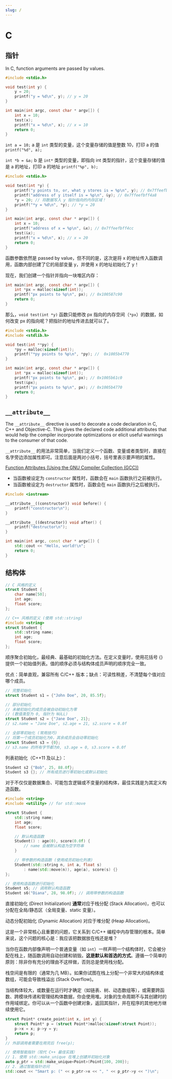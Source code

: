 ```yaml
---
slug: /
---
```


# C

## 指针

In C, function arguments are passed by values.

```c
#include <stdio.h>

void test(int y) {
    y = 20;
    printf("y = %d\n", y); // y = 20
}

int main(int argc, const char * argv[]) {
    int x = 10;
    test(x);
    printf("x = %d\n", x); // x = 10
    return 0;
}
```

`int a = 10;` a 是 `int` 类型的变量，这个变量存储的值是整数 10，打印 a 的值 `printf("%d", a);`

`int *b = &a;` b 是 `int*` 类型的变量，即指向 int 类型的指针，这个变量存储的值是 a 的地址，打印 a 的地址 `printf("%p", b);`

```c
#include <stdio.h>

void test(int *y) {
    printf("y points to, or, what y stores is = %p\n", y); // 0x7ffeefbff4cc
    printf("address of y itself is = %p\n", &y); // 0x7ffeefbff4a8
    *y = 20; // 将数据写入 y 指针指向的内存区域！
    printf("*y = %d\n", *y); // *y = 20
}

int main(int argc, const char * argv[]) {
    int x = 10;
    printf("address of x = %p\n", &x); // 0x7ffeefbff4cc
    test(&x);
    printf("x = %d\n", x); // x = 20
    return 0;
}
```

函数参数依然是 passed by value，但不同的是，这次是将 x 的地址传入函数调用，函数内部创建了它的局部变量 y，并使用 x 的地址初始化了 y！

现在，我们创建一个指针并指向一块堆区内存：

```c
int main(int argc, const char * argv[]) {
    int *px = malloc(sizeof(int));
    printf("px points to %p\n", px); // 0x100587c90
    return 0;
}
```

那么，`void test(int *y)` 函数只能修改 px 指向的内存空间（`*px`）的数据，如何改变 px 的指向呢？把指针的地址传进去就可以了。

```c
#include <stdio.h>
#include <stdlib.h>

void test(int **py) {
    *py = malloc(sizeof(int));
    printf("*py points to %p\n", *py); //  0x1005b4770
}

int main(int argc, const char * argv[]) {
    int *px = malloc(sizeof(int));
    printf("px points to %p\n", px); // 0x1005b61c0
    test(&px);
    printf("px points to %p\n", px); // 0x1005b4770
    return 0;
}
```

## `__attribute__`

The `__attribute__` directive is used to decorate a code declaration in C, C++ and Objective-C. This gives the declared code additional attributes that would help the compiler incorporate optimizations or elicit useful warnings to the consumer of that code.

`__attribute__` 的用法非常简单，当我们定义一个函数、变量或者类型时，直接在名字旁边添加属性即可。注意后面是两对小括号，括号里表示要声明的属性。

[Function Attributes (Using the GNU Compiler Collection (GCC))](https://gcc.gnu.org/onlinedocs/gcc/Function-Attributes.html)

- 当函数被设定为 `constructor` 属性时，函数会在 `main` 函数执行之前被执行。
- 当函数被设定为 `destructor` 属性时，函数会在 `main` 函数执行之后被执行。

```cpp
#include <iostream>

__attribute__((constructor)) void before() {
    printf("constructor\n");
}

__attribute__((destructor)) void after() {
    printf("destructor\n");
}

int main(int argc, const char * argv[]) {
    std::cout << "Hello, world!\n";
    return 0;
}
```

## 结构体

```cpp
// C 风格的定义
struct Student {
    char name[50];
    int age;
    float score;
};

// C++ 风格的定义 (使用 std::string)
#include <string>
struct Student {
    std::string name;
    int age;
    float score;
};
```

顺序聚合初始化，最经典、最基础的初始化方法。在定义变量时，使用花括号 {} 提供一个初始值列表。值的顺序必须与结构体成员声明的顺序完全一致。

优点：简单直观，兼容所有 C/C++ 版本；缺点：可读性稍差，不清楚每个值对应哪个成员。

```c
// 完整初始化
struct Student s1 = {"John Doe", 20, 85.5f};

// 部分初始化
// 未被初始化的成员会被自动初始化为零
// (数值类型为 0, 指针为 NULL)
struct Student s2 = {"Jane Doe", 21};
// s2.name = "Jane Doe", s2.age = 21, s2.score = 0.0f

// 全部零初始化 (常用技巧)
// 将第一个成员初始化为0，其余成员会自动零初始化
struct Student s3 = {0};
// s3.name 的所有字节都为0, s3.age = 0, s3.score = 0.0f
```

列表初始化（C++11 及以上）：

```cpp
Student s2 {"Bob", 25, 88.0f};
Student s3 {}; // 所有成员进行零初始化或默认初始化
```

对于不仅仅是数据集合、可能包含逻辑或不变量的结构体，最佳实践是为其定义构造函数。

```cpp
#include <string>
#include <utility> // for std::move

struct Student {
    std::string name;
    int age;
    float score;

    // 默认构造函数
    Student() : age(0), score(0.0f) {
        // name 会被默认构造为空字符串
    }

    // 带参数的构造函数 (使用成员初始化列表)
    Student(std::string n, int a, float s)
        : name(std::move(n)), age(a), score(s) {}
};

// 使用构造函数进行初始化
Student s5; // 调用默认构造函数
Student s6("Diana", 28, 98.0f); // 调用带参数的构造函数
```

直接初始化 (Direct Initialization) **通常**对应于栈分配 (Stack Allocation)，也可以分配在全局/静态区（全局变量、static 变量）。

动态分配初始化 (Dynamic Allocation) 对应于堆分配 (Heap Allocation)。

这是一个非常核心且重要的问题，它关系到 C/C++ 编程中内存管理的根本。简单来说，这个问题的核心是：我应该把数据放在栈还是堆？

当你在函数内部像声明一个普通变量（如 `int`）一样声明一个结构体时，它会被分配在栈上，随函数调用自动创建和销毁。**这是默认和首选的方式**。遵循一个简单的原则：除非你有充分的理由不这样做，否则总是使用栈分配。

栈空间是有限的（通常为几 MB）。如果你试图在栈上分配一个非常大的结构体或数组，可能会导致栈溢出 (Stack Overflow)。

当结构体较大，或数量在运行时才确定（如链表、树、动态数组等），或需要跨函数、跨模块传递和管理结构体数据，你会使用堆。对象的生命周期不与其创建时的作用域绑定。你可以从一个函数中创建对象，返回其指针，并在程序的其他地方继续使用它。

```c
struct Point* create_point(int x, int y) {
    struct Point* p = (struct Point*)malloc(sizeof(struct Point));
    p->x = x; p->y = y;
    return p;
}
// 外部调用者需要在用完后 free(p);
```

```cpp
// 使用智能指针（现代 C++ 最佳实践）
// 1. 使用 std::make_unique 在堆上创建并初始化对象
auto p_ptr = std::make_unique<Point>(Point{100, 200});
// 2. 通过智能指针访问
std::cout << "Smart p: (" << p_ptr->x << ", " << p_ptr->y << ")\n";
```
